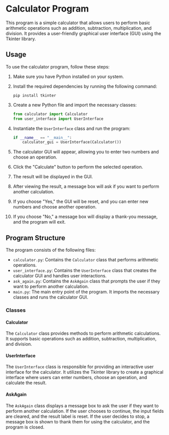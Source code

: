 # Calculator Program

This program is a simple calculator that allows users to perform basic arithmetic operations such as addition, subtraction, multiplication, and division. It provides a user-friendly graphical user interface (GUI) using the Tkinter library.

## Usage

To use the calculator program, follow these steps:

1. Make sure you have Python installed on your system.
2. Install the required dependencies by running the following command:

   ```shell
   pip install tkinter
   ```

3. Create a new Python file and import the necessary classes:

   ```python
   from calculator import Calculator
   from user_interface import UserInterface
   ```

4. Instantiate the `UserInterface` class and run the program:

   ```python
   if __name__ == "__main__":
       calculator_gui = UserInterface(Calculator())
   ```

5. The calculator GUI will appear, allowing you to enter two numbers and choose an operation.
6. Click the "Calculate" button to perform the selected operation.
7. The result will be displayed in the GUI.
8. After viewing the result, a message box will ask if you want to perform another calculation.
9. If you choose "Yes," the GUI will be reset, and you can enter new numbers and choose another operation.
10. If you choose "No," a message box will display a thank-you message, and the program will exit.

## Program Structure

The program consists of the following files:

- `calculator.py`: Contains the `Calculator` class that performs arithmetic operations.
- `user_interface.py`: Contains the `UserInterface` class that creates the calculator GUI and handles user interactions.
- `ask_again.py`: Contains the `AskAgain` class that prompts the user if they want to perform another calculation.
- `main.py`: The main entry point of the program. It imports the necessary classes and runs the calculator GUI.

### Classes

#### Calculator

The `Calculator` class provides methods to perform arithmetic calculations. It supports basic operations such as addition, subtraction, multiplication, and division.

#### UserInterface

The `UserInterface` class is responsible for providing an interactive user interface for the calculator. It utilizes the Tkinter library to create a graphical interface where users can enter numbers, choose an operation, and calculate the result.

#### AskAgain

The `AskAgain` class displays a message box to ask the user if they want to perform another calculation. If the user chooses to continue, the input fields are cleared, and the result label is reset. If the user decides to stop, a message box is shown to thank them for using the calculator, and the program is closed.